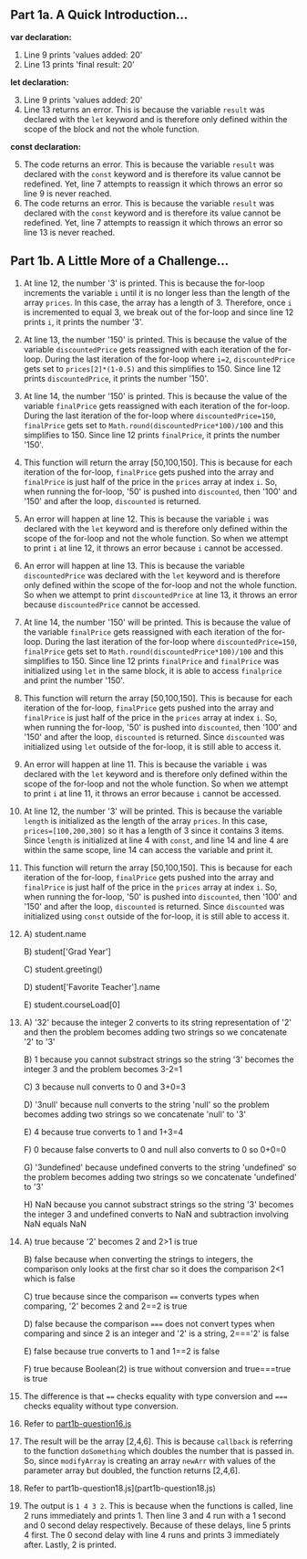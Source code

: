 ## Part 1a. A Quick Introduction...

**var declaration:**

1) Line 9 prints 'values added: 20'
2) Line 13 prints 'final result: 20'

**let declaration:**

3) Line 9 prints 'values added: 20'
4) Line 13 returns an error. This is because the variable ```result``` was declared with the ```let``` keyword and is therefore only defined within the scope of the block and not the whole function. 

**const declaration:**

5) The code returns an error. This is because the variable ```result``` was declared with the ```const``` keyword and is therefore its value cannot be redefined. Yet, line 7 attempts to reassign it which throws an error so line 9 is never reached.
6) The code returns an error. This is because the variable ```result``` was declared with the ```const``` keyword and is therefore its value cannot be redefined. Yet, line 7 attempts to reassign it which throws an error so line 13 is never reached.

## Part 1b. A Little More of a Challenge...

1) At line 12, the number '3' is printed. This is because the for-loop increments the variable ```i``` until it is no longer less than the length of the array ```prices```. In this case, the array has a length of 3. Therefore, once ```i``` is incremented to equal 3, we break out of the for-loop and since line 12 prints ```i```, it prints the number '3'.
   
2) At line 13, the number '150' is printed. This is because the value of the variable ```discountedPrice``` gets reassigned with each iteration of the for-loop. During the last iteration of the for-loop where ```i=2```, ```discountedPrice``` gets set to ```prices[2]*(1-0.5)``` and this simplifies to 150. Since line 12 prints ```discountedPrice```, it prints the number '150'.
   
3) At line 14, the number '150' is printed. This is because the value of the variable ```finalPrice``` gets reassigned with each iteration of the for-loop. During the last iteration of the for-loop where ```discountedPrice=150```, ```finalPrice``` gets set to ```Math.round(discountedPrice*100)/100``` and this simplifies to 150. Since line 12 prints ```finalPrice```, it prints the number '150'.  
   
4) This function will return the array [50,100,150]. This is because for each iteration of the for-loop, ```finalPrice``` gets pushed into the array and ```finalPrice``` is just half of the price in the ```prices``` array at index ```i```. So, when running the for-loop, '50' is pushed into ```discounted```, then '100' and '150' and after the loop, ```discounted``` is returned. 
   
5) An error will happen at line 12. This is because the variable ```i``` was declared with the ```let``` keyword and is therefore only defined within the scope of the for-loop and not the whole function. So when we attempt to print ```i``` at line 12, it throws an error because ```i``` cannot be accessed.  
   
6) An error will happen at line 13. This is because the variable ```discountedPrice``` was declared with the ```let``` keyword and is therefore only defined within the scope of the for-loop and not the whole function. So when we attempt to print ```discountedPrice``` at line 13, it throws an error because ```discountedPrice``` cannot be accessed.   
   
7) At line 14, the number '150' will be printed. This is because the value of the variable ```finalPrice``` gets reassigned with each iteration of the for-loop. During the last iteration of the for-loop where ```discountedPrice=150```, ```finalPrice``` gets set to ```Math.round(discountedPrice*100)/100``` and this simplifies to 150. Since line 12 prints ```finalPrice``` and ```finalPrice``` was initialized using ```let``` in the same block, it is able to access ```finalprice``` and print the number '150'.
   
8) This function will return the array [50,100,150]. This is because for each iteration of the for-loop, ```finalPrice``` gets pushed into the array and ```finalPrice``` is just half of the price in the ```prices``` array at index ```i```. So, when running the for-loop, '50' is pushed into ```discounted```, then '100' and '150' and after the loop, ```discounted``` is returned. Since ```discounted``` was initialized using ```let``` outside of the for-loop, it is still able to access it.
   
9)  An error will happen at line 11. This is because the variable ```i``` was declared with the ```let``` keyword and is therefore only defined within the scope of the for-loop and not the whole function. So when we attempt to print ```i``` at line 11, it throws an error because ```i``` cannot be accessed.    
    
10) At line 12, the number '3' will be printed. This is because the variable ```length``` is initialized as the length of the array ```prices```. In this case, ```prices=[100,200,300]``` so it has a length of 3 since it contains 3 items. Since ```length``` is initialized at line 4 with ```const```, and line 14 and line 4 are within the same scope, line 14 can access the variable and print it.
    
11) This function will return the array [50,100,150]. This is because for each iteration of the for-loop, ```finalPrice``` gets pushed into the array and ```finalPrice``` is just half of the price in the ```prices``` array at index ```i```. So, when running the for-loop, '50' is pushed into ```discounted```, then '100' and '150' and after the loop, ```discounted``` is returned. Since ```discounted``` was initialized using ```const``` outside of the for-loop, it is still able to access it.
    
12) A) student.name
    
    B) student['Grad Year']

    C) student.greeting()

    D) student['Favorite Teacher'].name

    E) student.courseLoad[0]

13) A) '32' because the integer 2 converts to its string representation of '2' and then the problem becomes adding two strings so we concatenate '2' to '3'
    
    B) 1 because you cannot substract strings so the string '3' becomes the integer 3 and the problem becomes 3-2=1

    C) 3 because null converts to 0 and 3+0=3

    D) '3null' because null converts to the string 'null' so the problem becomes adding two strings so we concatenate 'null' to '3'
    
    E) 4 because true converts to 1 and 1+3=4

    F) 0 because false converts to 0 and null also converts to 0 so 0+0=0

    G) '3undefined' because undefined converts to the string 'undefined' so the problem becomes adding two strings so we concatenate 'undefined' to '3'

    H) NaN because you cannot substract strings so the string '3' becomes the integer 3 and undefined converts to NaN and subtraction involving NaN equals NaN

14) A) true because '2' becomes 2 and 2>1 is true
    
    B) false because when converting the strings to integers, the comparison only looks at the first char so it does the comparison 2<1 which is false

    C) true because since the comparison ```==``` converts types when comparing, '2' becomes 2 and 2==2 is true

    D) false because the comparison ```===``` does not convert types when comparing and since 2 is an integer and '2' is a string, 2==='2' is false

    E) false because true converts to 1 and 1==2 is false

    F) true because Boolean(2) is true without conversion and true===true is true  

15) The difference is that ```==``` checks equality with type conversion and ```===``` checks equality without type conversion.
    
16) Refer to [part1b-question16.js](part1b-question16.js) 
    
17) The result will be the array [2,4,6]. This is because ```callback``` is referring to the function ```doSomething``` which doubles the number that is passed in. So, since ```modifyArray``` is creating an array ```newArr``` with values of the parameter array but doubled, the function returns [2,4,6].

18) Refer to part1b-question18.js](part1b-question18.js) 
19) The output is ```1 4 3 2```. This is because when the functions is called, line 2 runs immediately and prints 1. Then line 3 and 4 run with a 1 second and 0 second delay respectively. Because of these delays, line 5 prints 4 first. The 0 second delay with line 4 runs and prints 3 immediately after. Lastly, 2 is printed. 

